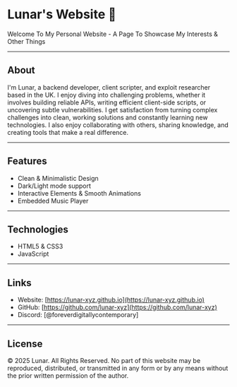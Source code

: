 # Lunar's Website 🌙

Welcome To My Personal Website - A Page To Showcase My Interests & Other Things

------------------------------------

## About

I'm Lunar, a backend developer, client scripter, and exploit researcher based in the UK. I enjoy diving 
into challenging problems, whether it involves building reliable APIs, writing efficient client-side 
scripts, or uncovering subtle vulnerabilities. I get satisfaction from turning complex challenges into 
clean, working solutions and constantly learning new technologies. I also enjoy collaborating with others, 
sharing knowledge, and creating tools that make a real difference.

------------------------------------

## Features

- Clean & Minimalistic Design
- Dark/Light mode support
- Interactive Elements & Smooth Animations
- Embedded Music Player

------------------------------------

## Technologies

- HTML5 & CSS3
- JavaScript

------------------------------------

## Links

- Website: [https://lunar-xyz.github.io](https://lunar-xyz.github.io)
- GitHub: [https://github.com/lunar-xyz](https://github.com/lunar-xyz)
- Discord: [@foreverdigitallycontemporary]

------------------------------------

## License

© 2025 Lunar. All Rights Reserved.
No part of this website may be reproduced, distributed, or transmitted in any form or by any means without the prior written permission of the author.
